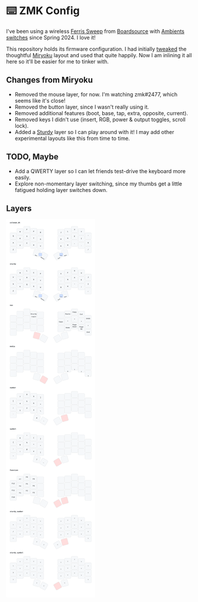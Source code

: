 # ⌨️ ZMK Config

I've been using a wireless [Ferris Sweep][sweep] from
[Boardsource][boardsource] with [Ambients switches][ambients] since Spring
2024. I love it!

This repository holds its firmware configuration. I had initially
[tweaked][tweaked] the thoughtful [Miryoku][miryoku] layout and used that quite
happily. Now I am inlining it all here so it'll be easier for me to tinker
with.

## Changes from Miryoku

- Removed the mouse layer, for now. I'm watching zmk#2477, which seems like
  it's close!
- Removed the button layer, since I wasn't really using it.
- Removed additional features (boot, base, tap, extra, opposite, current).
- Removed keys I didn't use (insert, RGB, power & output toggles, scroll lock).
- Added a [Sturdy][sturdy] layer so I can play around with it! I may add other
  experimental layouts like this from time to time.

## TODO, Maybe

- Add a QWERTY layer so I can let friends test-drive the keyboard more easily.
- Explore non-momentary layer switching, since my thumbs get a little fatigued
  holding layer switches down.

## Layers

![keymap][keymap]

[sweep]: https://github.com/davidphilipbarr/Sweep
[boardsource]: https://www.boardsource.xyz/products/crab-broom
[ambients]: https://lowprokb.ca/collections/switches/products/ambients-silent-choc-switches?variant=44873446391972
[tweaked]: https://github.com/manna-harbour/miryoku_zmk/compare/master...matthewtodd:miryoku_zmk:matthewtodd
[miryoku]: https://github.com/manna-harbour/miryoku
[sturdy]: https://oxey.dev/sturdy
[keymap]: docs/cradio.svg
